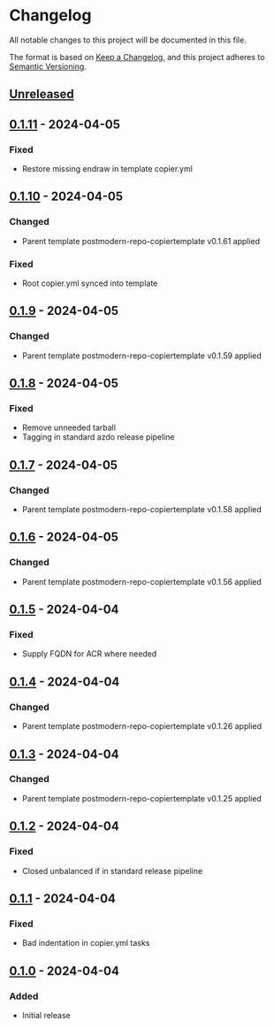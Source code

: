 # Changelog
All notable changes to this project will be documented in this file.

The format is based on [Keep a Changelog](https://keepachangelog.com/en/1.0.0/),
and this project adheres to [Semantic Versioning](https://semver.org/spec/v2.0.0.html).

## [Unreleased]

## [0.1.11] - 2024-04-05
### Fixed
- Restore missing endraw in template copier.yml

## [0.1.10] - 2024-04-05
### Changed
- Parent template postmodern-repo-copiertemplate v0.1.61 applied

### Fixed
- Root copier.yml synced into template

## [0.1.9] - 2024-04-05
### Changed
- Parent template postmodern-repo-copiertemplate v0.1.59 applied

## [0.1.8] - 2024-04-05
### Fixed
- Remove unneeded tarball
- Tagging in standard azdo release pipeline

## [0.1.7] - 2024-04-05
### Changed
- Parent template postmodern-repo-copiertemplate v0.1.58 applied

## [0.1.6] - 2024-04-05
### Changed
- Parent template postmodern-repo-copiertemplate v0.1.56 applied

## [0.1.5] - 2024-04-04
### Fixed
- Supply FQDN for ACR where needed

## [0.1.4] - 2024-04-04
### Changed
- Parent template postmodern-repo-copiertemplate v0.1.26 applied

## [0.1.3] - 2024-04-04
### Changed
- Parent template postmodern-repo-copiertemplate v0.1.25 applied

## [0.1.2] - 2024-04-04
### Fixed
- Closed unbalanced if in standard release pipeline

## [0.1.1] - 2024-04-04
### Fixed
- Bad indentation in copier.yml tasks

## [0.1.0] - 2024-04-04
### Added
- Initial release

[Unreleased]: https://github.com/natescherer/postmodern-helm-chart-copiertemplate/compare/v0.1.11..HEAD
[0.1.11]: https://github.com/natescherer/postmodern-helm-chart-copiertemplate/compare/v0.1.10..v0.1.11
[0.1.10]: https://github.com/natescherer/postmodern-helm-chart-copiertemplate/compare/v0.1.9..v0.1.10
[0.1.9]: https://github.com/natescherer/postmodern-helm-chart-copiertemplate/compare/v0.1.8..v0.1.9
[0.1.8]: https://github.com/natescherer/postmodern-helm-chart-copiertemplate/compare/v0.1.7..v0.1.8
[0.1.7]: https://github.com/natescherer/postmodern-helm-chart-copiertemplate/compare/v0.1.6..v0.1.7
[0.1.6]: https://github.com/natescherer/postmodern-helm-chart-copiertemplate/compare/v0.1.5..v0.1.6
[0.1.5]: https://github.com/natescherer/postmodern-helm-chart-copiertemplate/compare/v0.1.4..v0.1.5
[0.1.4]: https://github.com/natescherer/postmodern-helm-chart-copiertemplate/compare/v0.1.3..v0.1.4
[0.1.3]: https://github.com/natescherer/postmodern-helm-chart-copiertemplate/compare/v0.1.2..v0.1.3
[0.1.2]: https://github.com/natescherer/postmodern-helm-chart-copiertemplate/compare/v0.1.1..v0.1.2
[0.1.1]: https://github.com/natescherer/postmodern-helm-chart-copiertemplate/compare/v0.1.0..v0.1.1
[0.1.0]: https://github.com/natescherer/postmodern-helm-chart-copiertemplate/tree/v0.1.0